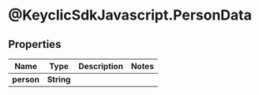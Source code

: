 # @KeyclicSdkJavascript.PersonData

## Properties
Name | Type | Description | Notes
------------ | ------------- | ------------- | -------------
**person** | **String** |  | 


